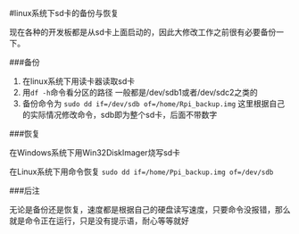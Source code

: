 #linux系统下sd卡的备份与恢复

现在各种的开发板都是从sd卡上面启动的，因此大修改工作之前很有必要备份一下。

###备份

1. 在linux系统下用读卡器读取sd卡
2. 用`df -h`命令看分区的路径
	一般都是/dev/sdb1或者/dev/sdc2之类的
3. 备份命令为
`sudo dd if=/dev/sdb of=/home/Rpi_backup.img`
这里根据自己的实际情况修改命令，sdb即为整个sd卡，后面不带数字

###恢复

在Windows系统下用Win32DiskImager烧写sd卡

在Linux系统下用命令恢复
`sudo dd if=/home/Ppi_backup.img of=/dev/sdb`

###后注

无论是备份还是恢复，速度都是根据自己的硬盘读写速度，只要命令没报错，那么就是命令正在运行，只是没有提示语，耐心等等就好